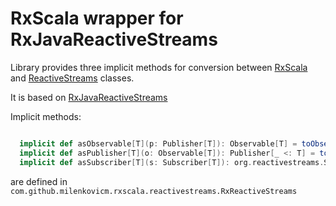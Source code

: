 # RxScala wrapper for RxJavaReactiveStreams


Library provides three implicit methods for conversion between [RxScala](https://github.com/ReactiveX/RxScala) 
and [ReactiveStreams](http://www.reactive-streams.org/) classes. 

It is based on [RxJavaReactiveStreams](https://github.com/ReactiveX/RxJavaReactiveStreams) 

Implicit methods:

```scala

  implicit def asObservable[T](p: Publisher[T]): Observable[T] = toObservable(p)
  implicit def asPublisher[T](o: Observable[T]): Publisher[_ <: T] = toPublisher(o)
  implicit def asSubscriber[T](s: Subscriber[T]): org.reactivestreams.Subscriber[_ >: T] = toSubscriber(s)
```

are defined in `com.github.milenkovicm.rxscala.reactivestreams.RxReactiveStreams`